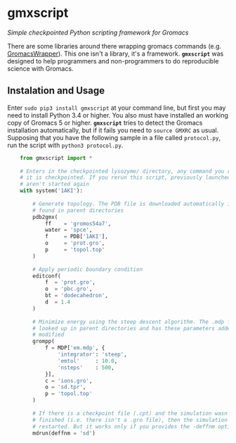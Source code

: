 # gmxscript
_Simple checkpointed Python scripting framework for Gromacs_


There are some libraries around there wrapping gromacs commands (e.g.
[GromacsWrapper](http://gromacswrapper.readthedocs.io/)). This one isn't a
library, it's a framework. **`gmxscript`** was designed to help programmers and
non-programmers to do reproducible science with Gromacs.

## Instalation and Usage

Enter `sudo pip3 install gmxscript` at your command line, but first you may need
to install Python 3.4 or higher. You also must have installed an working copy of
Gromacs 5 or higher. **`gmxscript`** tries to detect the Gromacs installation
automatically, but if it fails you need to `source GMXRC` as usual. Supposing
that you have the following sample in a file called `protocol.py`, run the
script with `python3 protocol.py`.

```python
    from gmxscript import *
    
    # Enters in the checkpointed lysozyme/ directory, any command you run inside
    # it is checkpointed. If you rerun this script, previously launched commands
    # aren't started again
    with system('1AKI'):
    
        # Generate topology. The PDB file is downloaded automatically if not
        # found in parent directories
        pdb2gmx(
            ff    = 'gromos54a7',
            water = 'spce',
            f     = PDB['1AKI'],
            o     = 'prot.gro',
            p     = 'topol.top'
        )
        
        # Apply periodic boundary condition
        editconf(
            f  = 'prot.gro',
            o  = 'pbc.gro',
            bt = 'dodecahedron',
            d  = 1.4
        )
        
        # Minimize energy using the steep descent algorithm. The .mdp file is
        # looked up in parent directories and has these parameters added or 
        # modified
        grompp(
            f = MDP['em.mdp', {
                'integrator': 'steep',
                'emtol'     : 10.0,
                'nsteps'    : 500,
            }],
            c = 'ions.gro',
            o = 'sd.tpr',
            p = 'topol.top'
        )
        
        # If there is a checkpoint file (.cpt) and the simulation wasn't 
        # finished (i.e. there isn't a .gro file), then the simulation is 
        # restarted. But it works only if you provides the -deffnm option here.
        mdrun(deffnm = 'sd')
```
